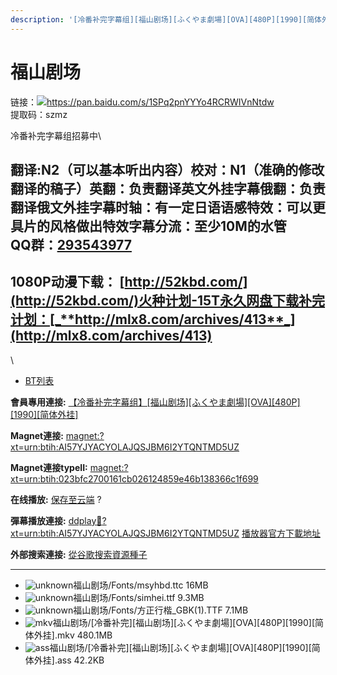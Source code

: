 ```yaml
---
description: '[冷番补完字幕组][福山剧场][ふくやま劇場][OVA][480P][1990][简体外挂]'
---
```


# 福山剧场

链接：![](file:///C:/Users/hasee/AppData/Roaming/Tencent/QQ/Temp/%W@GJ$ACOF\(TYDYECOKVDYB.png)https://pan.baidu.com/s/1SPq2pnYYYo4RCRWIVnNtdw \
提取码：szmz&#x20;

冷番补完字幕组招募中\



## &#x20;

翻译:N2（可以基本听出内容）**校对：N1（准确的修改翻译的稿子）英翻：负责翻译英文外挂字幕俄翻：负责翻译俄文外挂字幕时轴：有一定日语语感特效：可以更具片的风格做出特效字幕分流：至少10M的水管**\
**QQ群：**[**293543977**](https://jq.qq.com/?_wv=1027\&k=46bJVff)&#x20;
---------------------------------------------------------------------

## &#x20;

&#x20;

## &#x20;

## 1080P动漫下载： [http://52kbd.com/](http://52kbd.com/)火种计划-15T永久网盘下载补完计划：[_**http://mlx8.com/archives/413**_](http://mlx8.com/archives/413)

\


* [BT列表](https://share.dmhy.org/topics/view/523999_OVA_480P_1990.html#tabs-1)

**會員專用連接:** [【冷番补完字幕组】\[福山剧场\]\[ふくやま劇場\]\[OVA\]\[480P\]\[1990\]\[简体外挂\]](https://dl.dmhy.org/2019/09/04/023bfc2700161cb026124859e46b138366c1f699.torrent)

**Magnet連接:** [magnet:?xt=urn:btih:AI57YJYACYOLAJQSJBM6I2YTQNTMD5UZ](https://magnet/?xt=urn:btih:AI57YJYACYOLAJQSJBM6I2YTQNTMD5UZ\&dn=\&tr=http%3A%2F%2F104.238.198.186%3A8000%2Fannounce\&tr=udp%3A%2F%2F104.238.198.186%3A8000%2Fannounce\&tr=http%3A%2F%2Ftracker.openbittorrent.com%3A80%2Fannounce\&tr=udp%3A%2F%2Ftracker3.itzmx.com%3A6961%2Fannounce\&tr=http%3A%2F%2Ftracker4.itzmx.com%3A2710%2Fannounce\&tr=http%3A%2F%2Ftracker.publicbt.com%3A80%2Fannounce\&tr=http%3A%2F%2Ftracker.prq.to%2Fannounce\&tr=http%3A%2F%2Fopen.acgtracker.com%3A1096%2Fannounce\&tr=https%3A%2F%2Ft-115.rhcloud.com%2Fonly_for_ylbud\&tr=http%3A%2F%2Ftracker1.itzmx.com%3A8080%2Fannounce\&tr=http%3A%2F%2Ftracker2.itzmx.com%3A6961%2Fannounce\&tr=udp%3A%2F%2Ftracker1.itzmx.com%3A8080%2Fannounce\&tr=udp%3A%2F%2Ftracker2.itzmx.com%3A6961%2Fannounce\&tr=udp%3A%2F%2Ftracker3.itzmx.com%3A6961%2Fannounce\&tr=udp%3A%2F%2Ftracker4.itzmx.com%3A2710%2Fannounce\&tr=http%3A%2F%2F121.14.98.151%3A9090%2Fannounce)

**Magnet連接typeII:** [magnet:?xt=urn:btih:023bfc2700161cb026124859e46b138366c1f699](https://magnet/?xt=urn:btih:023bfc2700161cb026124859e46b138366c1f699)

**在线播放:** [保存至云端](https://mypikpak.com/drive/url-checker?url=magnet:?xt=urn:btih:023bfc2700161cb026124859e46b138366c1f699) ?

**彈幕播放連接:** [ddplay:magnet:?xt=urn:btih:AI57YJYACYOLAJQSJBM6I2YTQNTMD5UZ](ddplay:magnet:?xt=urn:btih:AI57YJYACYOLAJQSJBM6I2YTQNTMD5UZ\&dn=\&tr=http%3A%2F%2F104.238.198.186%3A8000%2Fannounce\&tr=udp%3A%2F%2F104.238.198.186%3A8000%2Fannounce\&tr=http%3A%2F%2Ftracker.openbittorrent.com%3A80%2Fannounce\&tr=udp%3A%2F%2Ftracker3.itzmx.com%3A6961%2Fannounce\&tr=http%3A%2F%2Ftracker4.itzmx.com%3A2710%2Fannounce\&tr=http%3A%2F%2Ftracker.publicbt.com%3A80%2Fannounce\&tr=http%3A%2F%2Ftracker.prq.to%2Fannounce\&tr=http%3A%2F%2Fopen.acgtracker.com%3A1096%2Fannounce\&tr=https%3A%2F%2Ft-115.rhcloud.com%2Fonly_for_ylbud\&tr=http%3A%2F%2Ftracker1.itzmx.com%3A8080%2Fannounce\&tr=http%3A%2F%2Ftracker2.itzmx.com%3A6961%2Fannounce\&tr=udp%3A%2F%2Ftracker1.itzmx.com%3A8080%2Fannounce\&tr=udp%3A%2F%2Ftracker2.itzmx.com%3A6961%2Fannounce\&tr=udp%3A%2F%2Ftracker3.itzmx.com%3A6961%2Fannounce\&tr=udp%3A%2F%2Ftracker4.itzmx.com%3A2710%2Fannounce\&tr=http%3A%2F%2F121.14.98.151%3A9090%2Fannounce) [播放器官方下載地址](http://www.dandanplay.com/?from=dmhy)

**外部搜索連接:** [從谷歌搜索資源種子](https://www.google.com/search?oe=utf-8\&q=023bfc2700161cb026124859e46b138366c1f699)

***

* ![unknown](https://share.dmhy.org/images/icon/unknown.gif)福山剧场/Fonts/msyhbd.ttc 16MB
* ![unknown](https://share.dmhy.org/images/icon/unknown.gif)福山剧场/Fonts/simhei.ttf 9.3MB
* ![unknown](https://share.dmhy.org/images/icon/unknown.gif)福山剧场/Fonts/方正行楷\_GBK(1).TTF 7.1MB
* ![mkv](https://share.dmhy.org/images/icon/mkv.gif)福山剧场/\[冷番补完]\[福山剧场]\[ふくやま劇場]\[OVA]\[480P]\[1990]\[简体外挂].mkv 480.1MB
* ![ass](https://share.dmhy.org/images/icon/ass.gif)福山剧场/\[冷番补完]\[福山剧场]\[ふくやま劇場]\[OVA]\[480P]\[1990]\[简体外挂].ass 42.2KB
